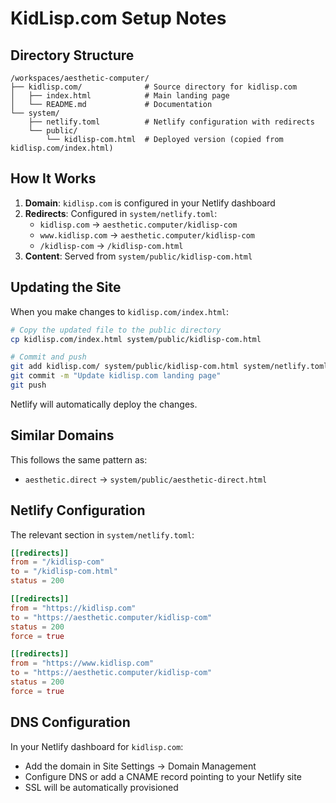 # KidLisp.com Setup Notes

## Directory Structure

```
/workspaces/aesthetic-computer/
├── kidlisp.com/              # Source directory for kidlisp.com
│   ├── index.html            # Main landing page
│   └── README.md             # Documentation
└── system/
    ├── netlify.toml          # Netlify configuration with redirects
    └── public/
        └── kidlisp-com.html  # Deployed version (copied from kidlisp.com/index.html)
```

## How It Works

1. **Domain**: `kidlisp.com` is configured in your Netlify dashboard
2. **Redirects**: Configured in `system/netlify.toml`:
   - `kidlisp.com` → `aesthetic.computer/kidlisp-com`
   - `www.kidlisp.com` → `aesthetic.computer/kidlisp-com`
   - `/kidlisp-com` → `/kidlisp-com.html`
3. **Content**: Served from `system/public/kidlisp-com.html`

## Updating the Site

When you make changes to `kidlisp.com/index.html`:

```bash
# Copy the updated file to the public directory
cp kidlisp.com/index.html system/public/kidlisp-com.html

# Commit and push
git add kidlisp.com/ system/public/kidlisp-com.html system/netlify.toml
git commit -m "Update kidlisp.com landing page"
git push
```

Netlify will automatically deploy the changes.

## Similar Domains

This follows the same pattern as:
- `aesthetic.direct` → `system/public/aesthetic-direct.html`

## Netlify Configuration

The relevant section in `system/netlify.toml`:

```toml
[[redirects]]
from = "/kidlisp-com"
to = "/kidlisp-com.html"
status = 200

[[redirects]]
from = "https://kidlisp.com"
to = "https://aesthetic.computer/kidlisp-com"
status = 200
force = true

[[redirects]]
from = "https://www.kidlisp.com"
to = "https://aesthetic.computer/kidlisp-com"
status = 200
force = true
```

## DNS Configuration

In your Netlify dashboard for `kidlisp.com`:
- Add the domain in Site Settings → Domain Management
- Configure DNS or add a CNAME record pointing to your Netlify site
- SSL will be automatically provisioned
